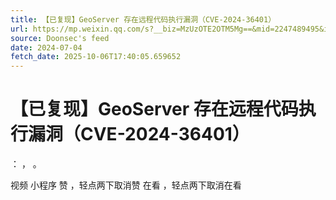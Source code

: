 ```yaml
---
title: 【已复现】GeoServer 存在远程代码执行漏洞（CVE-2024-36401）
url: https://mp.weixin.qq.com/s?__biz=MzUzOTE2OTM5Mg==&mid=2247489495&idx=1&sn=020bea28e386791eb7aae6ad76ae6a42
source: Doonsec's feed
date: 2024-07-04
fetch_date: 2025-10-06T17:40:05.659652
---
```


# 【已复现】GeoServer 存在远程代码执行漏洞（CVE-2024-36401）

：
，
。

视频
小程序
赞
，轻点两下取消赞
在看
，轻点两下取消在看